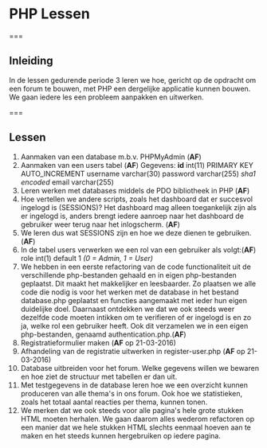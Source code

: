 # PHP Lessen
===
## Inleiding

In de lessen gedurende periode 3 leren we hoe, gericht op de opdracht om een forum
te bouwen, met PHP een dergelijke applicatie kunnen bouwen. We gaan iedere les een
probleem aanpakken en uitwerken.

===
## Lessen

1. Aanmaken van een database m.b.v. PHPMyAdmin (**AF**)
2. Aanmaken van een users tabel (**AF**)
    Gegevens:    **id**   int(11)       PRIMARY KEY AUTO_INCREMENT
                 username varchar(30)
                 password varchar(255)  *sha1 encoded*
                 email    varchar(255)
2. Leren werken met databases middels de PDO bibliotheek in PHP (**AF**)
3. Hoe vertellen we andere scripts, zoals het dashboard dat er succesvol
   ingelogd is (SESSIONS)? Het dashboard mag alleen toegankelijk zijn als
   er ingelogd is, anders brengt iedere aanroep naar het dashboard de gebruiker
   weer terug naar het inlogscherm. (**AF**)
4. We leren dus wat SESSIONS zijn en hoe we deze dienen te gebruiken.(**AF**)
5. In de tabel users verwerken we een rol van een gebruiker als volgt:(**AF**)
                  role      int(1)        default 1 *(0 = Admin, 1 = User)*
6. We hebben in een eerste refactoring van de code functionaliteit uit de
   verschillende php-bestanden gehaald en in eigen php-bestanden geplaatst. Dit
   maakt het makkelijker en leesbaarder. Zo plaatsen we alle code die nodig is
   voor het werken met de database in het bestand database.php geplaatst en
   functies aangemaakt met ieder hun eigen duidelijke doel. Daarnaast ontdekken
   we dat we ook steeds weer dezelfde code moeten intikken om te verifieren of
   er ingelogd is en zo ja, welke rol een gebruiker heeft. Ook dit verzamelen we
   in een eigen php-bestanden, genaamd authentication.php.(**AF**)
7. Registratieformulier maken (**AF** op 21-03-2016)
8. Afhandeling van de registratie uitwerken in register-user.php (**AF** op 21-03-2016)
9. Database uitbreiden voor het forum. Welke gegevens willen we bewaren en hoe
   ziet de structuur met tabellen er dan uit.
10. Met testgegevens in de database leren hoe we een overzicht kunnen produceren
   van alle thema's in ons forum. Ook hoe we statistieken, zoals het totaal aantal
   reacties per thema, kunnen tonen.
11. We merken dat we ook steeds voor alle pagina's hele grote stukken HTML moeten
   herhalen. We gaan daarom alles wederom refactoren op een manier dat we hele
   stukken HTML slechts eenmaal hoeven aan te maken en het steeds kunnen hergebruiken
   op iedere pagina.